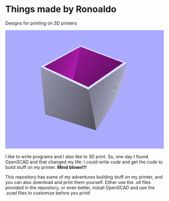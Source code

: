 # Things made by Ronoaldo

Designs for printing on 3D printers

![Curved Square Box](./boxes/curved-square-box.scad.png)

I like to write programs and I also like to 3D print. So, one day I found OpenSCAD and that changed my life: I could write *code* and get the code to build stuff on my printer. **Mind blown!!!**

This repository has some of my adventures buliding stuff on my printer, and you can also download and print them yourself. Either use the *.stl* files provided in the repository, or even better, install OpenSCAD and use the *.scad* files to customize before you print!
